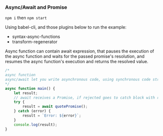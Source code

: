 ### Async/Await and Promise

`npm i` then `npm start`

Using babel-cli, and those plugins below to run the example:
- syntax-async-functions
- transform-regenerator

Async function can contain await expression, that pauses the execution of the async function and waits for the passed promise's resolution, and resumes the async function's execution and returns the resolved value.

```js
/*
async function
async/await let you write asynchronous code, using synchronous code structure
*/
async function main() {
    let result;
    // await receives a Promise, if rejected goes to catch block with respective error
    try {
        result = await quotePromise();
    } catch (error) {
        result = `Error: ${error}`;
    }
    console.log(result);
}
```
